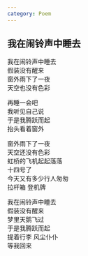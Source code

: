 ```yaml
---
category: Poem
---
```


## 我在闹铃声中睡去

我在闹铃声中睡去  
假装没有醒来  
窗外雨下了一夜  
天空也没有色彩  


再睡一会吧  
我听见自己说  
于是我腾跃而起  
抬头看着窗外  


窗外雨下了一夜  
天空还没有色彩  
虹桥的飞机起起落落  
十四号了  
今天又有多少行人匆匆  
拉杆箱 登机牌


我在闹铃声中睡去  
假装没有醒来  
梦里天鹅飞过  
于是我腾跃而起  
提着行李 风尘仆仆  
等我回来